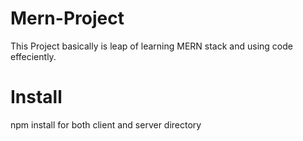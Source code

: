 # Mern-Project
This Project basically is leap of learning MERN stack and using code effeciently.
# Install
npm install for both client and server directory

